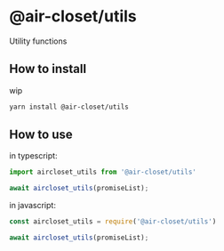 # @air-closet/utils
Utility functions 

## How to install

wip

```bash
yarn install @air-closet/utils
``` 

## How to use

in typescript: 

```ts
import aircloset_utils from '@air-closet/utils'

await aircloset_utils(promiseList);
```

in javascript:

```js
const aircloset_utils = require('@air-closet/utils')

await aircloset_utils(promiseList);
```
